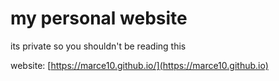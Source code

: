 # my personal website

its private so you shouldn't be reading this

website: [https://marce10.github.io/](https://marce10.github.io)

